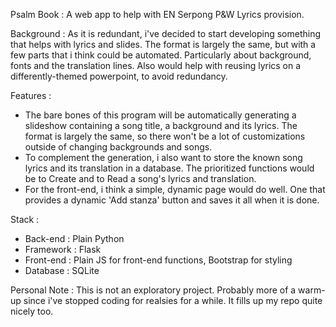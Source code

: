 Psalm Book : A web app to help with EN Serpong P&W Lyrics provision.

Background : As it is redundant, i've decided to start developing something that helps with lyrics and slides. The format is largely the same, but with a few parts that i think could be automated. Particularly about background, fonts and the translation lines. Also would help with reusing lyrics on a differently-themed powerpoint, to avoid redundancy.

Features :
* The bare bones of this program will be automatically generating a slideshow containing a song title, a background and its lyrics. The format is largely the same, so there won't be a lot of customizations outside of changing backgrounds and songs.
* To complement the generation, i also want to store the known song lyrics and its translation in a database. The prioritized functions would be to Create and to Read a song's lyrics and translation.
* For the front-end, i think a simple, dynamic page would do well. One that provides a dynamic 'Add stanza' button and saves it all when it is done.

Stack :
* Back-end   : Plain Python
* Framework  : Flask
* Front-end  : Plain JS for front-end functions, Bootstrap for styling
* Database   : SQLite

Personal Note : This is not an exploratory project. Probably more of a warm-up since i've stopped coding for realsies for a while. It fills up my repo quite nicely too.
